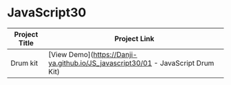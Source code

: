 # JavaScript30

| Project Title         | Project Link                                            |
| --------------------- | ------------------------------------------------------- |
| Drum kit       | [View Demo](https://Danji-ya.github.io/JS_javascript30/01 - JavaScript Drum Kit)  |
